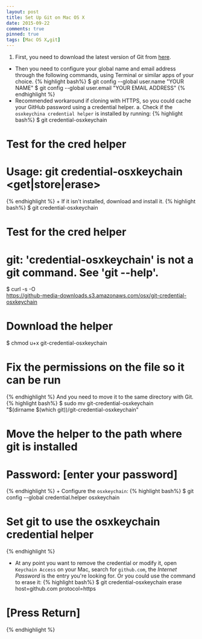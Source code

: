 ```yaml
---
layout: post
title: Set Up Git on Mac OS X
date: 2015-09-22
comments: true
pinned: true
tags: [Mac OS X,git]
---
```


1. First, you need to download the latest version of Git from [here](http://git-scm.com/downloads).
+ Then you need to configure your global name and email address through the following commands, using Terminal or similar apps of your choice.
{% highlight bash%} 
$ git config --global user.name "YOUR NAME"
$ git config --global user.email "YOUR EMAIL ADDRESS"
{% endhighlight %}
+ Recommended workaround if cloning with HTTPS, so you could cache your GitHub password using a credential helper. 
	a. Check if the ```osxkeychina credential helper``` is installed by running:
{% highlight bash%} 
$ git credential-osxkeychain
# Test for the cred helper
# Usage: git credential-osxkeychain <get|store|erase>
{% endhighlight %}
	+ If it isn't installed, download and install it. 
{% highlight bash%} 
$ git credential-osxkeychain
# Test for the cred helper
# git: 'credential-osxkeychain' is not a git command. See 'git --help'.
$ curl -s -O \
https://github-media-downloads.s3.amazonaws.com/osx/git-credential-osxkeychain
# Download the helper
$ chmod u+x git-credential-osxkeychain
# Fix the permissions on the file so it can be run
{% endhighlight %}
And you need to move it to the same directory with Git. 
{% highlight bash%} 
$ sudo mv git-credential-osxkeychain \
"$(dirname $(which git))/git-credential-osxkeychain"
# Move the helper to the path where git is installed
# Password: [enter your password]
{% endhighlight %}
	+ Configure the ```osxkeychain```:
{% highlight bash%} 
$ git config --global credential.helper osxkeychain
# Set git to use the osxkeychain credential helper
{% endhighlight %}
+ At any point you want to remove the credential or modify it, open ```Keychain Access``` on your Mac, search for ```github.com```, the *Internet Password* is the entry you're looking for. Or you could use the command to erase it:
{% highlight bash%} 
$ git credential-osxkeychain erase
host=github.com
protocol=https
# [Press Return]
{% endhighlight %}